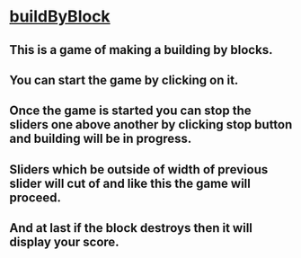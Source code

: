 <h1><a href="https://devrudra9.github.io/buildByBlock/" target="_blank"> buildByBlock </a></h1>
<h2> This is a game of making a building by blocks. </h2>
<h2> You can start the game by clicking on it. </h2>
<h2> Once the game is started you can stop the sliders one above another by clicking stop button and building will be in progress. </h2>
<h2> Sliders which be outside of width of previous slider will cut of and like this the game will proceed. </h2>
<h2> And at last if the block destroys then it will display your score. </h2>
